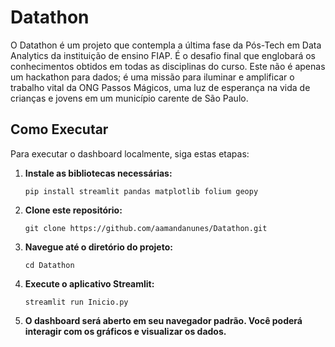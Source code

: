 # Datathon

O Datathon é um projeto que contempla a última fase da Pós-Tech em Data Analytics da instituição de ensino FIAP. É o desafio final que englobará os conhecimentos obtidos em todas as disciplinas do curso. Este não é apenas um hackathon para dados; é uma missão para iluminar e amplificar o trabalho vital da ONG Passos Mágicos, uma luz de esperança na vida de crianças e jovens em um município carente de São Paulo.

## Como Executar

Para executar o dashboard localmente, siga estas etapas:

1. **Instale as bibliotecas necessárias:**
   ```
   pip install streamlit pandas matplotlib folium geopy
   ```

2. **Clone este repositório:**
   ```
   git clone https://github.com/aamandanunes/Datathon.git
   ```

3. **Navegue até o diretório do projeto:**
   ```
   cd Datathon
   ```

4. **Execute o aplicativo Streamlit:**
   ```
   streamlit run Inicio.py
   ```

5. **O dashboard será aberto em seu navegador padrão. Você poderá interagir com os gráficos e visualizar os dados.**
